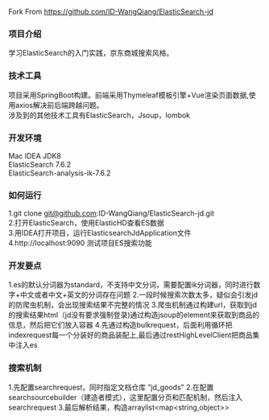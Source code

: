 Fork From https://github.com/ID-WangQiang/ElasticSearch-jd

### 项目介绍
学习ElasticSearch的入门实践，京东商城搜索风格。

### 技术工具
项目采用SpringBoot构建。前端采用Thymeleaf模板引擎+Vue渲染页面数据,使用axios解决前后端跨越问题。  
涉及到的其他技术工具有ElasticSearch，Jsoup，lombok

### 开发环境
Mac  IDEA  JDK8   
ElasticSearch 7.6.2    
ElasticSearch-analysis-ik-7.6.2 

### 如何运行
1.git clone git@github.com:ID-WangQiang/ElasticSearch-jd.git   
2.打开ElasticSearch，使用ElasticHD查看ES数据   
3.用IDEA打开项目，运行ElasticsearchJdApplication文件   
4.http://localhost:9090 测试项目ES搜索功能

### 开发要点
1.es的默认分词器为standard，不支持中文分词，需要配置ik分词器，同时进行数字+中文或者中文+英文的分词存在问题
2.一段时候搜索次数太多，疑似会引发jd的防爬虫机制，会出现搜索结果不完整的情况
3.爬虫机制通过构建url，获取到jd的搜索结果html（jd没有要求强制登录)通过构造jsoup的element来获取到商品的信息，然后把它们放入容器
4.先通过构造bulkrequest，后面利用循环把indexrequest每一个分装好的商品装配上,最后通过restHighLevelClient把商品集中注入es

### 搜索机制
1.先配置searchrequest，同时指定文档仓库 ”jd_goods"
2.在配置searchsourcebuilder（建造者模式），这里配置分页和匹配机制，然后注入searchrequest
3.最后解析结果，构造arraylist<map<string,object>>
